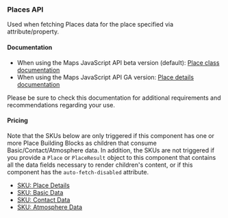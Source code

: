 ### Places API

Used when fetching Places data for the place specified via attribute/property.

#### Documentation

* When using the Maps JavaScript API beta version (default): [Place class documentation](https://developers.google.com/maps/documentation/javascript/place)
* When using the Maps JavaScript API GA version: [Place details documentation](https://developers.google.com/maps/documentation/javascript/examples/place-details)

Please be sure to check this documentation for additional requirements and recommendations regarding your use.

#### Pricing

Note that the SKUs below are only triggered if this component has one or more Place Building Blocks as children that consume Basic/Contact/Atmosphere data. In addition, the SKUs are not triggered if you provide a `Place` or `PlaceResult` object to this component that contains all the data fields necessary to render children's content, or if this component has the `auto-fetch-disabled` attribute.

- [SKU: Place Details](https://developers.google.com/maps/billing-and-pricing/pricing#places-details)
- [SKU: Basic Data](https://developers.google.com/maps/billing-and-pricing/pricing#basic-data)
- [SKU: Contact Data](https://developers.google.com/maps/billing-and-pricing/pricing#contact-data)
- [SKU: Atmosphere Data](https://developers.google.com/maps/billing-and-pricing/pricing#atmosphere-data)
